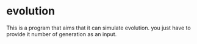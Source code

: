 # evolution
This is a program that aims that it can simulate evolution. you just have to provide it number of generation as an input.
